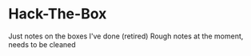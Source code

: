 # Hack-The-Box
Just notes on the boxes I've done (retired)
Rough notes at the moment, needs to be cleaned
